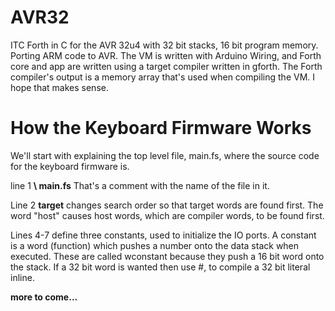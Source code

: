 # AVR32
ITC Forth in C for the AVR 32u4 with 32 bit stacks, 16 bit program memory. Porting ARM code to AVR. The VM is written with Arduino Wiring, and Forth core and app are written using a target compiler written in gforth. The Forth compiler's output is a memory array that's used when compiling the VM. I hope that makes sense.

# How the Keyboard Firmware Works
We'll start with explaining the top level file, main.fs, where the source code for the keyboard firmware is.

line 1 
**\ main.fs**
That's a comment with the name of the file in it.

Line 2
**target**
changes search order so that target words are found first. The word "host" causes host words, which are compiler words, to be found first.

Lines 4-7 define three constants, used to initialize the IO ports. A constant is a word (function) which pushes a number onto the data stack when executed. These are called wconstant because they push a 16 bit word onto the stack. If a 32 bit word is wanted then use #, to compile a 32 bit literal inline.

**more to come...**


